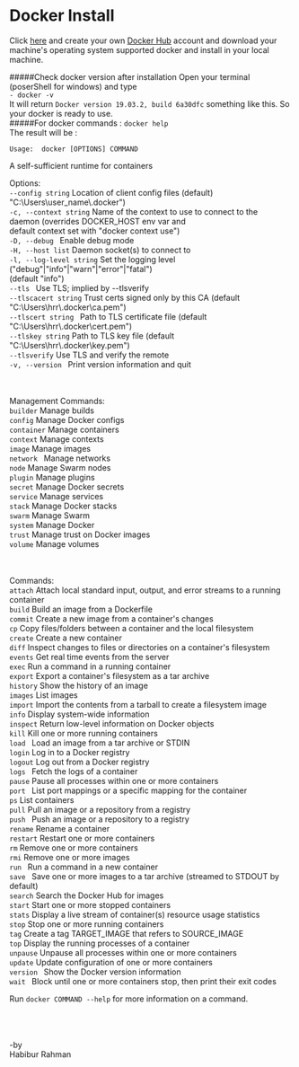 # Docker Install
Click [here](https://reactjs.org/docs/create-a-new-react-app.html) and create your own [Docker Hub](https://hub.docker.com) account and download your machine's operating system supported docker and install in your local machine.

#####Check docker version after installation
Open your terminal (poserShell for windows) and type
<br>
`- docker -v`
<br>
It will return 
`Docker version 19.03.2, build 6a30dfc` something like this. So your docker is ready to use.
<br>
#####For docker commands :
`docker help`
<br>
The result will be :
<br>


`Usage:  docker [OPTIONS] COMMAND` <br>

A self-sufficient runtime for containers <br>

Options: <br>
      `--config string`      Location of client config files (default) <br>
                           "C:\\Users\\user_name\\.docker") <br>
  `-c, --context string`     Name of the context to use to connect to the<br>
                           daemon (overrides DOCKER_HOST env var and <br>
                           default context set with "docker context use") <br>
  `-D, --debug `             Enable debug mode <br>
  `-H, --host list`          Daemon socket(s) to connect to <br>
  `-l, --log-level string`   Set the logging level <br>
                           ("debug"|"info"|"warn"|"error"|"fatal") <br>
                           (default "info") <br>
      `--tls `               Use TLS; implied by --tlsverify <br>
      `--tlscacert string`   Trust certs signed only by this CA (default <br>
                           "C:\\Users\\hrr\\.docker\\ca.pem") <br>
      `--tlscert string `    Path to TLS certificate file (default <br>
                           "C:\\Users\\hrr\\.docker\\cert.pem") <br>
      `--tlskey string`      Path to TLS key file (default <br>
                           "C:\\Users\\hrr\\.docker\\key.pem") <br>
      `--tlsverify`          Use TLS and verify the remote <br>
  `-v, --version `           Print version information and quit <br> <br><br>

Management Commands: <br>
  `builder`     Manage builds <br>
  `config`      Manage Docker configs <br>
  `container`   Manage containers <br>
  `context`     Manage contexts <br>
  `image`       Manage images <br>
  `network `    Manage networks <br>
  `node`        Manage Swarm nodes <br>
  `plugin`      Manage plugins <br>
  `secret`      Manage Docker secrets <br>
  `service`     Manage services <br>
  `stack`       Manage Docker stacks <br>
  `swarm`       Manage Swarm <br>
  `system`      Manage Docker <br>
  `trust`       Manage trust on Docker images <br>
  `volume`      Manage volumes <br><br><br>

Commands: <br>
  `attach`      Attach local standard input, output, and error streams to a running container <br>
  `build`       Build an image from a Dockerfile <br>
  `commit`      Create a new image from a container's changes <br>
  `cp`          Copy files/folders between a container and the local filesystem <br>
  `create`      Create a new container <br>
  `diff`        Inspect changes to files or directories on a container's filesystem <br>
  `events`      Get real time events from the server <br>
  `exec`        Run a command in a running container <br>
  `export`      Export a container's filesystem as a tar archive <br>
  `history`     Show the history of an image <br>
  `images`      List images <br>
  `import`      Import the contents from a tarball to create a filesystem image <br>
  `info`        Display system-wide information <br>
  `inspect`     Return low-level information on Docker objects <br>
  `kill`        Kill one or more running containers <br>
  `load `       Load an image from a tar archive or STDIN <br>
  `login`       Log in to a Docker registry <br>
  `logout`      Log out from a Docker registry <br>
  `logs `       Fetch the logs of a container <br>
  `pause`       Pause all processes within one or more containers <br>
  `port `       List port mappings or a specific mapping for the container <br>
  `ps`          List containers <br>
  `pull`        Pull an image or a repository from a registry <br>
 ` push  `      Push an image or a repository to a registry <br>
  `rename`      Rename a container <br>
  `restart`     Restart one or more containers <br>
  `rm`          Remove one or more containers <br>
  `rmi`         Remove one or more images <br>
  `run `        Run a command in a new container <br>
  `save `       Save one or more images to a tar archive (streamed to STDOUT by default) <br>
  `search`      Search the Docker Hub for images <br>
  `start`       Start one or more stopped containers <br>
  `stats`       Display a live stream of container(s) resource usage statistics <br>
  `stop`        Stop one or more running containers <br>
  `tag`         Create a tag TARGET_IMAGE that refers to SOURCE_IMAGE <br>
  `top`         Display the running processes of a container <br>
  `unpause`     Unpause all processes within one or more containers <br>
  `update`      Update configuration of one or more containers <br>
  `version `    Show the Docker version information <br>
 ` wait  `      Block until one or more containers stop, then print their exit codes <br>

Run `docker COMMAND --help` for more information on a command. 
 








<br><br/><br/>
-by <br/>
Habibur Rahman
